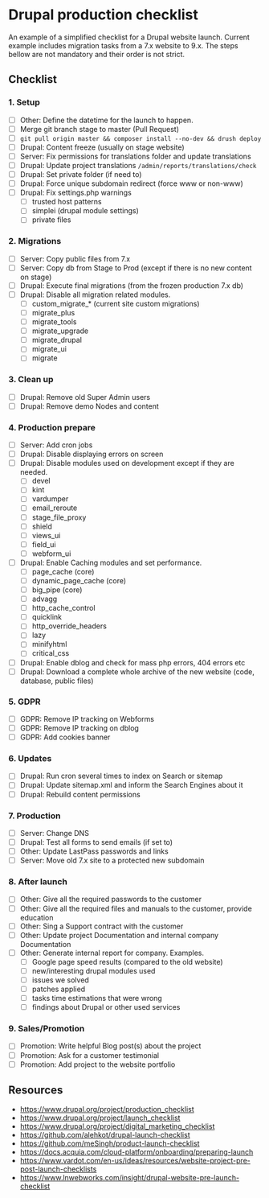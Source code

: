 # Drupal production checklist

An example of a simplified checklist for a Drupal website launch.
Current example includes migration tasks from a 7.x website to 9.x.
The steps bellow are not mandatory and their order is not strict.

## Checklist

### 1. Setup

- [ ] Other: Define the datetime for the launch to happen.
- [ ] Merge git branch stage to master (Pull Request)
- [ ] `git pull origin master && composer install --no-dev && drush deploy`
- [ ] Drupal: Content freeze (usually on stage website)
- [ ] Server: Fix permissions for translations folder and update translations
- [ ] Drupal: Update project translations `/admin/reports/translations/check`
- [ ] Drupal: Set private folder (if need to)
- [ ] Drupal: Force unique subdomain redirect (force www or non-www)
- [ ] Drupal: Fix settings.php warnings
  - [ ] trusted host patterns
  - [ ] simplei (drupal module settings)
  - [ ] private files

### 2. Migrations

- [ ] Server: Copy public files from 7.x
- [ ] Server: Copy db from Stage to Prod (except if there is no new content on stage)
- [ ] Drupal: Execute final migrations (from the frozen production 7.x db)
- [ ] Drupal: Disable all migration related modules.
  - [ ] custom_migrate_\* (current site custom migrations)
  - [ ] migrate_plus
  - [ ] migrate_tools
  - [ ] migrate_upgrade
  - [ ] migrate_drupal
  - [ ] migrate_ui
  - [ ] migrate

### 3. Clean up

- [ ] Drupal: Remove old Super Admin users
- [ ] Drupal: Remove demo Nodes and content

### 4. Production prepare

- [ ] Server: Add cron jobs
- [ ] Drupal: Disable displaying errors on screen
- [ ] Drupal: Disable modules used on development except if they are needed.
  - [ ] devel
  - [ ] kint
  - [ ] vardumper
  - [ ] email_reroute
  - [ ] stage_file_proxy
  - [ ] shield
  - [ ] views_ui
  - [ ] field_ui
  - [ ] webform_ui
- [ ] Drupal: Enable Caching modules and set performance.
  - [ ] page_cache (core)
  - [ ] dynamic_page_cache (core)
  - [ ] big_pipe (core)
  - [ ] advagg
  - [ ] http_cache_control
  - [ ] quicklink
  - [ ] http_override_headers
  - [ ] lazy
  - [ ] minifyhtml
  - [ ] critical_css
- [ ] Drupal: Enable dblog and check for mass php errors, 404 errors etc
- [ ] Drupal: Download a complete whole archive of the new website (code, database, public files)

### 5. GDPR

- [ ] GDPR: Remove IP tracking on Webforms
- [ ] GDPR: Remove IP tracking on dblog
- [ ] GDPR: Add cookies banner

### 6. Updates

- [ ] Drupal: Run cron several times to index on Search or sitemap
- [ ] Drupal: Update sitemap.xml and inform the Search Engines about it
- [ ] Drupal: Rebuild content permissions

### 7. Production

- [ ] Server: Change DNS
- [ ] Drupal: Test all forms to send emails (if set to)
- [ ] Other: Update LastPass passwords and links
- [ ] Server: Move old 7.x site to a protected new subdomain

### 8. After launch

- [ ] Other: Give all the required passwords to the customer
- [ ] Other: Give all the required files and manuals to the customer, provide education
- [ ] Other: Sing a Support contract with the customer
- [ ] Other: Update project Documentation and internal company Documentation
- [ ] Other: Generate internal report for company. Examples.
  - [ ] Google page speed results (compared to the old website)
  - [ ] new/interesting drupal modules used
  - [ ] issues we solved
  - [ ] patches applied
  - [ ] tasks time estimations that were wrong
  - [ ] findings about Drupal or other used services
  
### 9. Sales/Promotion

- [ ] Promotion: Write helpful Blog post(s) about the project
- [ ] Promotion: Ask for a customer testimonial
- [ ] Promotion: Add project to the website portfolio

## Resources

- <https://www.drupal.org/project/production_checklist>
- <https://www.drupal.org/project/launch_checklist>
- <https://www.drupal.org/project/digital_marketing_checklist>
- <https://github.com/alehkot/drupal-launch-checklist>
- <https://github.com/meSingh/product-launch-checklist>
- <https://docs.acquia.com/cloud-platform/onboarding/preparing-launch>
- <https://www.vardot.com/en-us/ideas/resources/website-project-pre-post-launch-checklists>
- <https://www.lnwebworks.com/insight/drupal-website-pre-launch-checklist>
